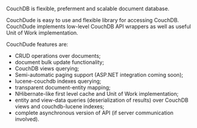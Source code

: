 CouchDB is flexible, preferment and scalable document database.

CouchDude is easy to use and flexible library for accessing CouchDB. CouchDude 
implements low-level CouchDB API wrappers as well as useful Unit of Work implementation.

CouchDude features are:

  * CRUD operations over documents;
  *	document bulk update functionality;
  *	CouchDB views querying;
  * Semi-automatic paging support (ASP.NET integration coming soon);
  *	lucene-couchdb indexes querying;
  *	transparent document-entity mapping;
  *	NHibernate-like first level cache and Unit of Work implementation;
  *	entity and view-data queries (deserialization of results) over CouchDB views and couchdb-lucene indexes;
  *	complete asynchronous version of API (if server communication involved).
